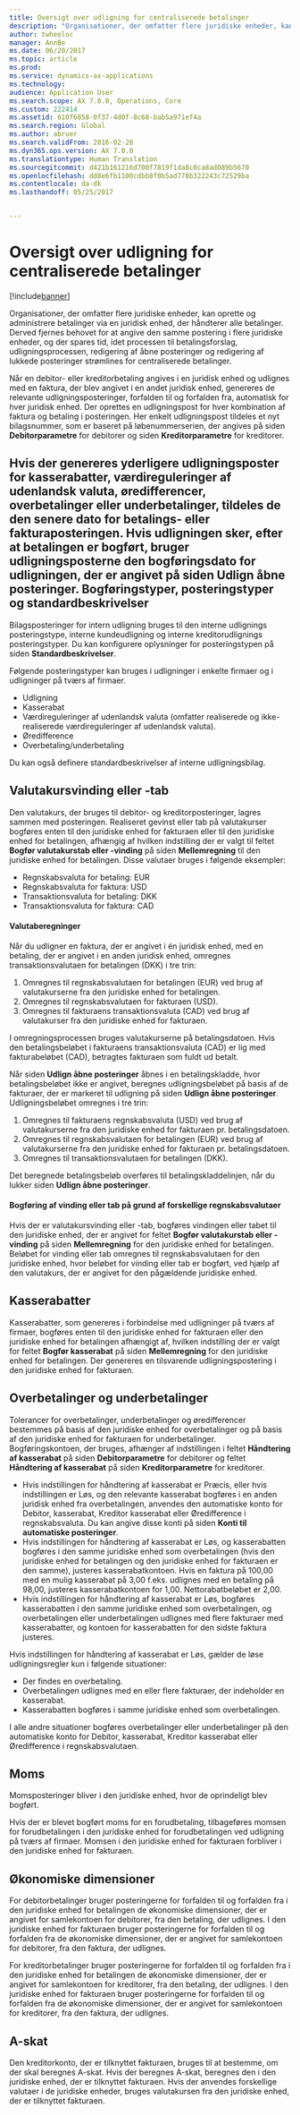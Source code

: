```yaml
---
title: Oversigt over udligning for centraliserede betalinger
description: "Organisationer, der omfatter flere juridiske enheder, kan oprette og administrere betalinger via en juridisk enhed, der håndterer alle betalinger. Derved fjernes behovet for at angive den samme postering i flere juridiske enheder, og der spares tid, idet processen til betalingsforslag, udligningsprocessen, redigering af åbne posteringer og redigering af lukkede posteringer strømlines for centraliserede betalinger."
author: twheeloc
manager: AnnBe
ms.date: 06/20/2017
ms.topic: article
ms.prod: 
ms.service: dynamics-ax-applications
ms.technology: 
audience: Application User
ms.search.scope: AX 7.0.0, Operations, Core
ms.custom: 222414
ms.assetid: 610f6858-0f37-4d0f-8c68-bab5a971ef4a
ms.search.region: Global
ms.author: abruer
ms.search.validFrom: 2016-02-28
ms.dyn365.ops.version: AX 7.0.0
ms.translationtype: Human Translation
ms.sourcegitcommit: d421b161216d700f7819f1da8c0ca8ad089b5670
ms.openlocfilehash: dd8e6fb1100cdbb8f0b5ad778b322243c72529ba
ms.contentlocale: da-dk
ms.lasthandoff: 05/25/2017


---
```


# <a name="settlement-overview-for-centralized-payments"></a>Oversigt over udligning for centraliserede betalinger

[!include[banner](../includes/banner.md)]


Organisationer, der omfatter flere juridiske enheder, kan oprette og administrere betalinger via en juridisk enhed, der håndterer alle betalinger. Derved fjernes behovet for at angive den samme postering i flere juridiske enheder, og der spares tid, idet processen til betalingsforslag, udligningsprocessen, redigering af åbne posteringer og redigering af lukkede posteringer strømlines for centraliserede betalinger. 

Når en debitor- eller kreditorbetaling angives i en juridisk enhed og udlignes med en faktura, der blev angivet i en andet juridisk enhed, genereres de relevante udligningsposteringer, forfalden til og forfalden fra, automatisk for hver juridisk enhed. Der oprettes en udligningspost for hver kombination af faktura og betaling i posteringen. Her enkelt udligningspost tildeles et nyt bilagsnummer, som er baseret på løbenummerserien, der angives på siden **Debitorparametre** for debitorer og siden **Kreditorparametre** for kreditorer. 

Hvis der genereres yderligere udligningsposter for kasserabatter, værdireguleringer af udenlandsk valuta, øredifferencer, overbetalinger eller underbetalinger, tildeles de den senere dato for betalings- eller fakturaposteringen. Hvis udligningen sker, efter at betalingen er bogført, bruger udligningsposterne den bogføringsdato for udligningen, der er angivet på siden **Udlign åbne posteringer**.
Bogføringstyper, posteringstyper og standardbeskrivelser
----------------------------------------------------------

Bilagsposteringer for intern udligning bruges til den interne udlignings posteringstype, interne kundeudligning og interne kreditorudlignings posteringstyper. Du kan konfigurere oplysninger for posteringstypen på siden **Standardbeskrivelser**. 

Følgende posteringstyper kan bruges i udligninger i enkelte firmaer og i udligninger på tværs af firmaer.

-   Udligning
-   Kasserabat
-   Værdireguleringer af udenlandsk valuta (omfatter realiserede og ikke-realiserede værdireguleringer af udenlandsk valuta).
-   Øredifference
-   Overbetaling/underbetaling

Du kan også definere standardbeskrivelser af interne udligningsbilag.

<a name="currency-exchange-gains-or-losses"></a>Valutakursvinding eller -tab
---------------------------------

Den valutakurs, der bruges til debitor- og kreditorposteringer, lagres sammen med posteringen. Realiseret gevinst eller tab på valutakurser bogføres enten til den juridiske enhed for fakturaen eller til den juridiske enhed for betalingen, afhængig af hvilken indstilling der er valgt til feltet **Bogfør valutakurstab eller -vinding** på siden **Mellemregning** til den juridiske enhed for betalingen. Disse valutaer bruges i følgende eksempler:
-   Regnskabsvaluta for betaling: EUR
-   Regnskabsvaluta for faktura: USD
-   Transaktionsvaluta for betaling: DKK
-   Transaktionsvaluta for faktura: CAD

#### <a name="currency-calculations"></a>Valutaberegninger

Når du udligner en faktura, der er angivet i én juridisk enhed, med en betaling, der er angivet i en anden juridisk enhed, omregnes transaktionsvalutaen for betalingen (DKK) i tre trin:
1.  Omregnes til regnskabsvalutaen for betalingen (EUR) ved brug af valutakurserne fra den juridiske enhed for betalingen.
2.  Omregnes til regnskabsvalutaen for fakturaen (USD).
3.  Omregnes til fakturaens transaktionsvaluta (CAD) ved brug af valutakurser fra den juridiske enhed for fakturaen.

I omregningsprocessen bruges valutakurserne på betalingsdatoen. Hvis den betalingsbeløbet i fakturaens transaktionsvaluta (CAD) er lig med fakturabeløbet (CAD), betragtes fakturaen som fuldt ud betalt. 

Når siden **Udlign åbne posteringer** åbnes i en betalingskladde, hvor betalingsbeløbet ikke er angivet, beregnes udligningsbeløbet på basis af de fakturaer, der er markeret til udligning på siden **Udlign åbne posteringer**. Udligningsbeløbet omregnes i tre trin:
1.  Omregnes til fakturaens regnskabsvaluta (USD) ved brug af valutakurserne fra den juridiske enhed for fakturaen pr. betalingsdatoen.
2.  Omregnes til regnskabsvalutaen for betalingen (EUR) ved brug af valutakurserne fra den juridiske enhed for fakturaen pr. betalingsdatoen.
3.  Omregnes til transaktionsvalutaen for betalingen (DKK).

Det beregnede betalingsbeløb overføres til betalingskladdelinjen, når du lukker siden **Udlign åbne posteringer**.

#### <a name="posting-for-gain-or-loss-because-of-different-accounting-currencies"></a>Bogføring af vinding eller tab på grund af forskellige regnskabsvalutaer

Hvis der er valutakursvinding eller -tab, bogføres vindingen eller tabet til den juridiske enhed, der er angivet for feltet **Bogfør valutakurstab eller -vinding** på siden **Mellemregning** for den juridiske enhed for betalingen. Beløbet for vinding eller tab omregnes til regnskabsvalutaen for den juridiske enhed, hvor beløbet for vinding eller tab er bogført, ved hjælp af den valutakurs, der er angivet for den pågældende juridiske enhed.

<a name="cash-discounts"></a>Kasserabatter
--------------

Kasserabatter, som genereres i forbindelse med udligninger på tværs af firmaer, bogføres enten til den juridiske enhed for fakturaen eller den juridiske enhed for betalingen afhængigt af, hvilken indstilling der er valgt for feltet **Bogfør kasserabat** på siden **Mellemregning** for den juridiske enhed for betalingen. Der genereres en tilsvarende udligningspostering i den juridiske enhed for fakturaen.

<a name="overpayments-and-underpayments"></a>Overbetalinger og underbetalinger
------------------------------

Tolerancer for overbetalinger, underbetalinger og øredifferencer bestemmes på basis af den juridiske enhed for overbetalinger og på basis af den juridiske enhed for fakturaen for underbetalinger. Bogføringskontoen, der bruges, afhænger af indstillingen i feltet **Håndtering af kasserabat** på siden **Debitorparametre** for debitorer og feltet **Håndtering af kasserabat** på siden **Kreditorparametre** for kreditorer.

-   Hvis indstillingen for håndtering af kasserabat er Præcis, eller hvis indstillingen er Løs, og den relevante kasserabat bogføres i en anden juridisk enhed fra overbetalingen, anvendes den automatiske konto for Debitor, kasserabat, Kreditor kasserabat eller Øredifference i regnskabsvaluta. Du kan angive disse konti på siden **Konti til automatiske posteringer**.
-   Hvis indstillingen for håndtering af kasserabat er Løs, og kasserabatten bogføres i den samme juridiske enhed som overbetalingen (hvis den juridiske enhed for betalingen og den juridiske enhed for fakturaen er den samme), justeres kasserabatkontoen. Hvis en faktura på 100,00 med en mulig kasserabat på 3,00 f.eks. udlignes med en betaling på 98,00, justeres kasserabatkontoen for 1,00. Nettorabatbeløbet er 2,00.
-   Hvis indstillingen for håndtering af kasserabat er Løs, bogføres kasserabatten i den samme juridiske enhed som overbetalingen, og overbetalingen eller underbetalingen udlignes med flere fakturaer med kasserabatter, og kontoen for kasserabatten for den sidste faktura justeres.

Hvis indstillingen for håndtering af kasserabat er Løs, gælder de løse udligningsregler kun i følgende situationer:
-   Der findes en overbetaling.
-   Overbetalingen udlignes med en eller flere fakturaer, der indeholder en kasserabat.
-   Kasserabatten bogføres i samme juridiske enhed som overbetalingen.

I alle andre situationer bogføres overbetalinger eller underbetalinger på den automatiske konto for Debitor, kasserabat, Kreditor kasserabat eller Øredifference i regnskabsvalutaen.

## <a name="sales-tax"></a>Moms
Momsposteringer bliver i den juridiske enhed, hvor de oprindeligt blev bogført. 

Hvis der er blevet bogført moms for en forudbetaling, tilbageføres momsen for forudbetalingen i den juridiske enhed for forudbetalingen ved udligning på tværs af firmaer. Momsen i den juridiske enhed for fakturaen forbliver i den juridiske enhed for fakturaen.

## <a name="financial-dimensions"></a>Økonomiske dimensioner
For debitorbetalinger bruger posteringerne for forfalden til og forfalden fra i den juridiske enhed for betalingen de økonomiske dimensioner, der er angivet for samlekontoen for debitorer, fra den betaling, der udlignes. I den juridiske enhed for fakturaen bruger posteringerne for forfalden til og forfalden fra de økonomiske dimensioner, der er angivet for samlekontoen for debitorer, fra den faktura, der udlignes. 

For kreditorbetalinger bruger posteringerne for forfalden til og forfalden fra i den juridiske enhed for betalingen de økonomiske dimensioner, der er angivet for samlekontoen for kreditorer, fra den betaling, der udlignes. I den juridiske enhed for fakturaen bruger posteringerne for forfalden til og forfalden fra de økonomiske dimensioner, der er angivet for samlekontoen for kreditorer, fra den faktura, der udlignes.

## <a name="withholding-tax"></a>A-skat
Den kreditorkonto, der er tilknyttet fakturaen, bruges til at bestemme, om der skal beregnes A-skat. Hvis der beregnes A-skat, beregnes den i den juridiske enhed, der er tilknyttet fakturaen. Hvis der anvendes forskellige valutaer i de juridiske enheder, bruges valutakursen fra den juridiske enhed, der er tilknyttet fakturaen.






